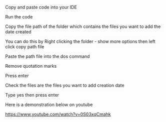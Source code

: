 Copy and paste code into your IDE

Run the code

Copy the file path of the folder which contains the files you want to add the date created 

You can do this by Right clicking the folder - show more options then left click copy path file

Paste the path file into the dos command

Remove quotation marks 

Press enter

Check the files are the files you want to add creation date

Type yes then press enter

Here is a demonstration below on youtube

https://www.youtube.com/watch?v=0S03xqCmahk
